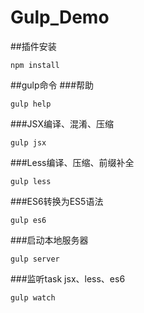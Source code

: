 # Gulp_Demo
##插件安装
```
npm install
```
##gulp命令
###帮助
```
gulp help
```
###JSX编译、混淆、压缩
```
gulp jsx
```
###Less编译、压缩、前缀补全
```
gulp less
```
###ES6转换为ES5语法
```
gulp es6
```
###启动本地服务器
```
gulp server
```
###监听task jsx、less、es6
```
gulp watch
```
